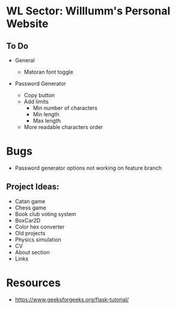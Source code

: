 # WL Sector: Willlumm's Personal Website

## To Do
    
- General
  - Matoran font toggle

- Password Generator
  - Copy button
  - Add limits
    - Min number of characters
    - Min length
    - Max length
  - More readable characters order

# Bugs
- Password generator options not working on feature branch

## Project Ideas:
- Catan game
- Chess game
- Book club voting system
- BoxCar2D
- Color hex converter
- Old projects
- Physics simulation
- CV
- About section
- Links

# Resources
- https://www.geeksforgeeks.org/flask-tutorial/